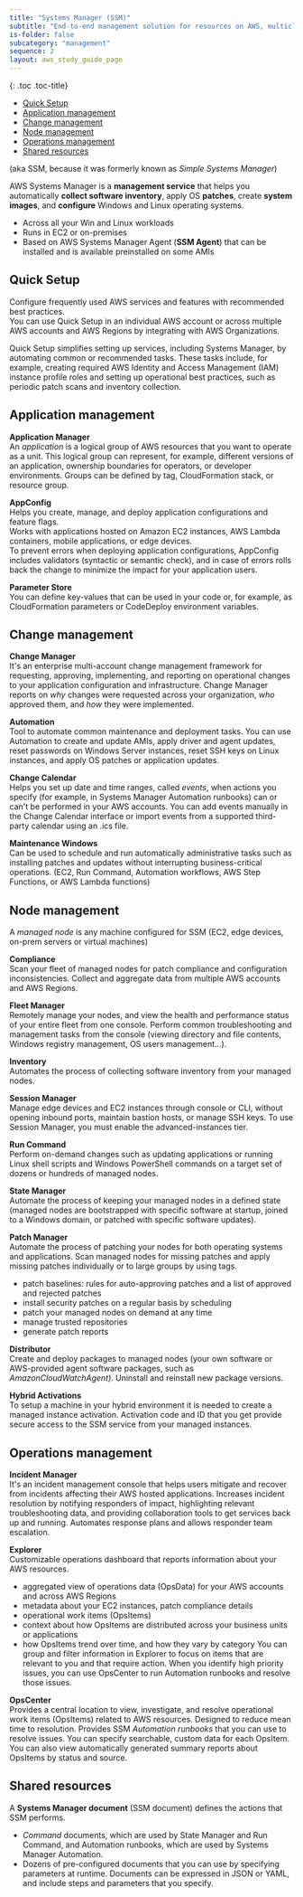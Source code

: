 ```yaml
---
title: "Systems Manager (SSM)"
subtitle: "End-to-end management solution for resources on AWS, multicloud and hybrid environments"
is-folder: false
subcategory: "management"
sequence: 2
layout: aws_study_guide_page
---
```


{: .toc .toc-title}
- [Quick Setup](#quick-setup)
- [Application management](#application-management)
- [Change management](#change-management)
- [Node management](#node-management)
- [Operations management](#operations-management)
- [Shared resources](#shared-resources)


(aka SSM, because it was formerly known as _Simple Systems Manager_)

AWS Systems Manager is a **management service** that helps you automatically **collect software inventory**, apply OS **patches**, create **system images**, and **configure** Windows and Linux operating systems.

* Across all your Win and Linux workloads
* Runs in EC2 or on-premises
* Based on AWS Systems Manager Agent (**SSM Agent**) that can be installed and is available preinstalled on some AMIs

## Quick Setup

Configure frequently used AWS services and features with recommended best practices.\
You can use Quick Setup in an individual AWS account or across multiple AWS accounts and AWS Regions by integrating with AWS Organizations.

Quick Setup simplifies setting up services, including Systems Manager, by automating common or recommended tasks. These tasks include, for example, creating required AWS Identity and Access Management (IAM) instance profile roles and setting up operational best practices, such as periodic patch scans and inventory collection.

## Application management

**Application Manager**  
An _application_ is a logical group of AWS resources that you want to operate as a unit. This logical group can represent, for example, different versions of an application, ownership boundaries for operators, or developer environments. Groups can be defined by tag, CloudFormation stack, or resource group.

**AppConfig**  
Helps you create, manage, and deploy application configurations and feature flags.\
Works with applications hosted on Amazon EC2 instances, AWS Lambda containers, mobile applications, or edge devices.\
To prevent errors when deploying application configurations, AppConfig includes validators (syntactic or semantic check), and in case of errors rolls back the change to minimize the impact for your application users.

**Parameter Store**  
You can define key-values that can be used in your code or, for example, as CloudFormation parameters or CodeDeploy environment variables.

## Change management

**Change Manager**  
It's an enterprise multi-account change management framework for requesting, approving, implementing, and reporting on operational changes to your application configuration and infrastructure. Change Manager reports on _why_ changes were requested across your organization, _who_ approved them, and _how_ they were implemented.

**Automation**  
Tool to automate common maintenance and deployment tasks. You can use Automation to create and update AMIs, apply driver and agent updates, reset passwords on Windows Server instances, reset SSH keys on Linux instances, and apply OS patches or application updates.

**Change Calendar**  
Helps you set up date and time ranges, called _events_, when actions you specify (for example, in Systems Manager Automation runbooks) can or can't be performed in your AWS accounts. You can add events manually in the Change Calendar interface or import events from a supported third-party calendar using an .ics file.

**Maintenance Windows**  
Can be used to schedule and run automatically administrative tasks such as installing patches and updates without interrupting business-critical operations. (EC2, Run Command, Automation workflows, AWS Step Functions, or AWS Lambda functions)

## Node management

A _managed node_ is any machine configured for SSM (EC2, edge devices, on-prem servers or virtual machines)

**Compliance**  
Scan your fleet of managed nodes for patch compliance and configuration inconsistencies. Collect and aggregate data from multiple AWS accounts and AWS Regions.

**Fleet Manager**  
Remotely manage your nodes, and view the health and performance status of your entire fleet from one console. Perform common troubleshooting and management tasks from the console (viewing directory and file contents, Windows registry management, OS users management...).

**Inventory**  
Automates the process of collecting software inventory from your managed nodes.

**Session Manager**  
Manage edge devices and EC2 instances through console or CLI, without opening inbound ports, maintain bastion hosts, or manage SSH keys. To use Session Manager, you must enable the advanced-instances tier.

**Run Command**  
Perform on-demand changes such as updating applications or running Linux shell scripts and Windows PowerShell commands on a target set of dozens or hundreds of managed nodes.

**State Manager**  
Automate the process of keeping your managed nodes in a defined state (managed nodes are bootstrapped with specific software at startup, joined to a Windows domain, or patched with specific software updates).

**Patch Manager**  
Automate the process of patching your nodes for both operating systems and applications. Scan managed nodes for missing patches and apply missing patches individually or to large groups by using tags.
- patch baselines: rules for auto-approving patches and a list of approved and rejected patches
- install security patches on a regular basis by scheduling
- patch your managed nodes on demand at any time
- manage trusted repositories
- generate patch reports

**Distributor**  
Create and deploy packages to managed nodes (your own software or AWS-provided agent software packages, such as _AmazonCloudWatchAgent)._ Uninstall and reinstall new package versions.

**Hybrid Activations**  
To setup a machine in your hybrid environment it is needed to create a managed instance activation. Activation code and ID that you get provide secure access to the SSM service from your managed instances.

## Operations management

**Incident Manager**  
It's an incident management console that helps users mitigate and recover from incidents affecting their AWS hosted applications. Increases incident resolution by notifying responders of impact, highlighting relevant troubleshooting data, and providing collaboration tools to get services back up and running. Automates response plans and allows responder team escalation.

**Explorer**  
Customizable operations dashboard that reports information about your AWS resources.
- aggregated view of operations data (OpsData) for your AWS accounts and across AWS Regions
- metadata about your EC2 instances, patch compliance details
- operational work items (OpsItems)
- context about how OpsItems are distributed across your business units or applications
- how OpsItems trend over time, and how they vary by category
You can group and filter information in Explorer to focus on items that are relevant to you and that require action. When you identify high priority issues, you can use OpsCenter to run Automation runbooks and resolve those issues.

**OpsCenter**  
Provides a central location to view, investigate, and resolve operational work items (OpsItems) related to AWS resources. Designed to reduce mean time to resolution. Provides SSM _Automation runbooks_ that you can use to resolve issues. You can specify searchable, custom data for each OpsItem. You can also view automatically generated summary reports about OpsItems by status and source.

## Shared resources

A **Systems Manager document** (SSM document) defines the actions that SSM performs.

- _Command_ documents, which are used by State Manager and Run Command, and Automation runbooks, which are used by Systems Manager Automation.
- Dozens of pre-configured documents that you can use by specifying parameters at runtime. Documents can be expressed in JSON or YAML, and include steps and parameters that you specify.

